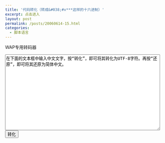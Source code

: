 ```yaml
---
title: '代码转化（转成&#038;#x***这样的十六进制）'
excerpt: 点击进入
layout: post
permalink: /posts/20060614-15.html
categories:
  - 脚本语言
---
```

WAP专用转码器

<textarea name="textarea" id=code cols=60 rows=16>在下面的文本框中输入中文文字，按“转化”，即可将其转化为UTF-8字符。再按“还原”，即可将其还原为简体中文。</textarea>  
<input name="button" type=button onClick=encode(code,this) value=转化>